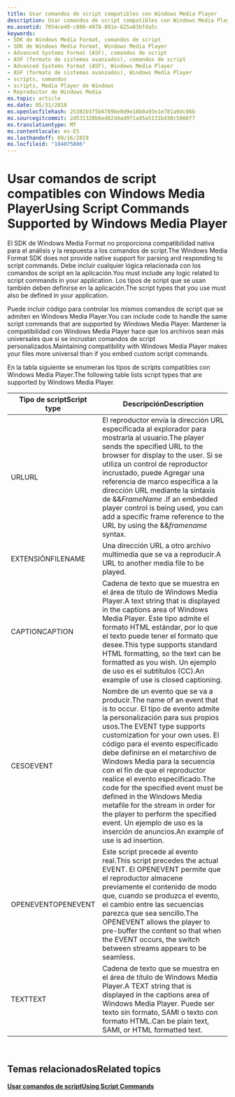 ```yaml
---
title: Usar comandos de script compatibles con Windows Media Player
description: Usar comandos de script compatibles con Windows Media Player
ms.assetid: 7054ce49-c000-4978-891e-825a83bfda5c
keywords:
- SDK de Windows Media Format, comandos de script
- SDK de Windows Media Format, Windows Media Player
- Advanced Systems Format (ASF), comandos de script
- ASF (formato de sistemas avanzados), comandos de script
- Advanced Systems Format (ASF), Windows Media Player
- ASF (formato de sistemas avanzados), Windows Media Player
- scripts, comandos
- scripts, Media Player de Windows
- Reproductor de Windows Media
ms.topic: article
ms.date: 05/31/2018
ms.openlocfilehash: 25302b5f5b6789be0d9e18b0a93e1e781a9dc06b
ms.sourcegitcommit: 2d531328b6ed82d4ad971a45a5131b430c5866f7
ms.translationtype: MT
ms.contentlocale: es-ES
ms.lasthandoff: 09/16/2019
ms.locfileid: "104075806"
---
```

# <a name="using-script-commands-supported-by-windows-media-player"></a><span data-ttu-id="894f3-112">Usar comandos de script compatibles con Windows Media Player</span><span class="sxs-lookup"><span data-stu-id="894f3-112">Using Script Commands Supported by Windows Media Player</span></span>

<span data-ttu-id="894f3-113">El SDK de Windows Media Format no proporciona compatibilidad nativa para el análisis y la respuesta a los comandos de script.</span><span class="sxs-lookup"><span data-stu-id="894f3-113">The Windows Media Format SDK does not provide native support for parsing and responding to script commands.</span></span> <span data-ttu-id="894f3-114">Debe incluir cualquier lógica relacionada con los comandos de script en la aplicación.</span><span class="sxs-lookup"><span data-stu-id="894f3-114">You must include any logic related to script commands in your application.</span></span> <span data-ttu-id="894f3-115">Los tipos de script que se usan también deben definirse en la aplicación.</span><span class="sxs-lookup"><span data-stu-id="894f3-115">The script types that you use must also be defined in your application.</span></span>

<span data-ttu-id="894f3-116">Puede incluir código para controlar los mismos comandos de script que se admiten en Windows Media Player.</span><span class="sxs-lookup"><span data-stu-id="894f3-116">You can include code to handle the same script commands that are supported by Windows Media Player.</span></span> <span data-ttu-id="894f3-117">Mantener la compatibilidad con Windows Media Player hace que los archivos sean más universales que si se incrustan comandos de script personalizados.</span><span class="sxs-lookup"><span data-stu-id="894f3-117">Maintaining compatibility with Windows Media Player makes your files more universal than if you embed custom script commands.</span></span>

<span data-ttu-id="894f3-118">En la tabla siguiente se enumeran los tipos de scripts compatibles con Windows Media Player.</span><span class="sxs-lookup"><span data-stu-id="894f3-118">The following table lists script types that are supported by Windows Media Player.</span></span>



| <span data-ttu-id="894f3-119">Tipo de script</span><span class="sxs-lookup"><span data-stu-id="894f3-119">Script type</span></span> | <span data-ttu-id="894f3-120">Descripción</span><span class="sxs-lookup"><span data-stu-id="894f3-120">Description</span></span>                                                                                                                                                                                                                                                                              |
|-------------|------------------------------------------------------------------------------------------------------------------------------------------------------------------------------------------------------------------------------------------------------------------------------------------|
| <span data-ttu-id="894f3-121">URL</span><span class="sxs-lookup"><span data-stu-id="894f3-121">URL</span></span>         | <span data-ttu-id="894f3-122">El reproductor envía la dirección URL especificada al explorador para mostrarla al usuario.</span><span class="sxs-lookup"><span data-stu-id="894f3-122">The player sends the specified URL to the browser for display to the user.</span></span> <span data-ttu-id="894f3-123">Si se utiliza un control de reproductor incrustado, puede Agregar una referencia de marco específica a la dirección URL mediante la sintaxis de &&*FrameName* .</span><span class="sxs-lookup"><span data-stu-id="894f3-123">If an embedded player control is being used, you can add a specific frame reference to the URL by using the &&*framename* syntax.</span></span>                                                                             |
| <span data-ttu-id="894f3-124">EXTENSIÓN</span><span class="sxs-lookup"><span data-stu-id="894f3-124">FILENAME</span></span>    | <span data-ttu-id="894f3-125">Una dirección URL a otro archivo multimedia que se va a reproducir.</span><span class="sxs-lookup"><span data-stu-id="894f3-125">A URL to another media file to be played.</span></span>                                                                                                                                                                                                                                                |
| <span data-ttu-id="894f3-126">CAPTION</span><span class="sxs-lookup"><span data-stu-id="894f3-126">CAPTION</span></span>     | <span data-ttu-id="894f3-127">Cadena de texto que se muestra en el área de título de Windows Media Player.</span><span class="sxs-lookup"><span data-stu-id="894f3-127">A text string that is displayed in the captions area of Windows Media Player.</span></span> <span data-ttu-id="894f3-128">Este tipo admite el formato HTML estándar, por lo que el texto puede tener el formato que desee.</span><span class="sxs-lookup"><span data-stu-id="894f3-128">This type supports standard HTML formatting, so the text can be formatted as you wish.</span></span> <span data-ttu-id="894f3-129">Un ejemplo de uso es el subtítulos (CC).</span><span class="sxs-lookup"><span data-stu-id="894f3-129">An example of use is closed captioning.</span></span>                                                                             |
| <span data-ttu-id="894f3-130">CESO</span><span class="sxs-lookup"><span data-stu-id="894f3-130">EVENT</span></span>       | <span data-ttu-id="894f3-131">Nombre de un evento que se va a producir.</span><span class="sxs-lookup"><span data-stu-id="894f3-131">The name of an event that is to occur.</span></span> <span data-ttu-id="894f3-132">El tipo de evento admite la personalización para sus propios usos.</span><span class="sxs-lookup"><span data-stu-id="894f3-132">The EVENT type supports customization for your own uses.</span></span> <span data-ttu-id="894f3-133">El código para el evento especificado debe definirse en el metarchivo de Windows Media para la secuencia con el fin de que el reproductor realice el evento especificado.</span><span class="sxs-lookup"><span data-stu-id="894f3-133">The code for the specified event must be defined in the Windows Media metafile for the stream in order for the player to perform the specified event.</span></span> <span data-ttu-id="894f3-134">Un ejemplo de uso es la inserción de anuncios.</span><span class="sxs-lookup"><span data-stu-id="894f3-134">An example of use is ad insertion.</span></span> |
| <span data-ttu-id="894f3-135">OPENEVENT</span><span class="sxs-lookup"><span data-stu-id="894f3-135">OPENEVENT</span></span>   | <span data-ttu-id="894f3-136">Este script precede al evento real.</span><span class="sxs-lookup"><span data-stu-id="894f3-136">This script precedes the actual EVENT.</span></span> <span data-ttu-id="894f3-137">El OPENEVENT permite que el reproductor almacene previamente el contenido de modo que, cuando se produzca el evento, el cambio entre las secuencias parezca que sea sencillo.</span><span class="sxs-lookup"><span data-stu-id="894f3-137">The OPENEVENT allows the player to pre-buffer the content so that when the EVENT occurs, the switch between streams appears to be seamless.</span></span>                                                                                                       |
| <span data-ttu-id="894f3-138">TEXT</span><span class="sxs-lookup"><span data-stu-id="894f3-138">TEXT</span></span>        | <span data-ttu-id="894f3-139">Cadena de texto que se muestra en el área de título de Windows Media Player.</span><span class="sxs-lookup"><span data-stu-id="894f3-139">A TEXT string that is displayed in the captions area of Windows Media Player.</span></span> <span data-ttu-id="894f3-140">Puede ser texto sin formato, SAMI o texto con formato HTML.</span><span class="sxs-lookup"><span data-stu-id="894f3-140">Can be plain text, SAMI, or HTML formatted text.</span></span>                                                                                                                                                           |



 

## <a name="related-topics"></a><span data-ttu-id="894f3-141">Temas relacionados</span><span class="sxs-lookup"><span data-stu-id="894f3-141">Related topics</span></span>

<dl> <dt>

[<span data-ttu-id="894f3-142">**Usar comandos de script**</span><span class="sxs-lookup"><span data-stu-id="894f3-142">**Using Script Commands**</span></span>](using-script-commands.md)
</dt> </dl>

 

 




